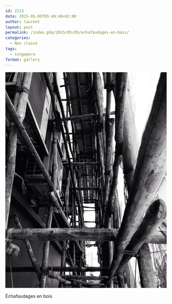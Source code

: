 ```yaml
---
id: 2113
date: 2015-05-05T05:49:40+02:00
author: laurent
layout: post
permalink: /index.php/2015/05/05/echafaudages-en-bois/
categories:
  - Non classé
tags:
  - singapore
format: gallery
---
```

<img src="/images/2015/05/tumblr_nnv46sOpJc1uuvt0bo1_1280.jpg" />

Échafaudages en bois